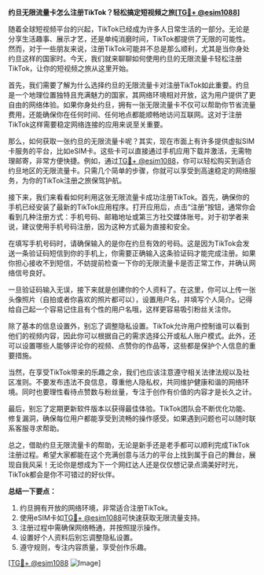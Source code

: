 **约旦无限流量卡怎么注册TikTok？轻松搞定短视频之旅[[TG💪+ @esim1088](https://t.me/s/esim1088)]**

随着全球短视频平台的兴起，TikTok已经成为许多人日常生活的一部分。无论是分享生活趣事、展示才艺，还是单纯消磨时间，TikTok都提供了无限的可能性。然而，对于一些朋友来说，注册TikTok可能并不总是那么顺利，尤其是当你身处约旦这样的国家时。今天，我们就来聊聊如何使用约旦的无限流量卡轻松注册TikTok，让你的短视频之旅从这里开始。

首先，我们需要了解为什么选择约旦的无限流量卡对注册TikTok如此重要。约旦是一个地理位置独特且充满魅力的国家，其网络环境相对开放，这为用户提供了更自由的网络体验。如果你身处约旦，拥有一张无限流量卡不仅可以帮助你节省流量费用，还能确保你在任何时间、任何地点都能顺畅地访问互联网。这对于注册TikTok这样需要稳定网络连接的应用来说至关重要。

那么，如何获取一张约旦的无限流量卡呢？其实，现在市面上有许多提供虚拟SIM卡服务的平台，比如eSIM卡。这些卡可以直接通过手机应用下载并激活，无需物理邮寄，非常方便快捷。例如，通过[TG💪+ @esim1088](https://t.me/s/esim1088)，你可以轻松购买到适合约旦地区的无限流量卡。只需几个简单的步骤，你就可以享受到高速稳定的网络服务，为你的TikTok注册之旅保驾护航。

接下来，我们来看看如何利用这张无限流量卡成功注册TikTok。首先，确保你的手机已经安装了最新的TikTok应用程序。打开应用后，点击“注册”按钮，通常你会看到几种注册方式：手机号码、邮箱地址或第三方社交媒体账号。对于初学者来说，建议使用手机号码注册，因为这种方式最为直接和安全。

在填写手机号码时，请确保输入的是你在约旦有效的号码。这是因为TikTok会发送一条验证码短信到你的手机上，你需要正确输入这条验证码才能完成注册。如果你担心接收不到短信，不妨提前检查一下你的无限流量卡是否正常工作，并确认网络信号良好。

一旦验证码输入无误，接下来就是创建你的个人资料了。在这里，你可以上传一张头像照片（自拍或者你喜欢的照片都可以），设置用户名，并填写个人简介。记得给自己起一个容易记住且有个性的用户名哦，这样更容易吸引粉丝关注你。

除了基本的信息设置外，别忘了调整隐私设置。TikTok允许用户控制谁可以看到他们的视频内容，因此你可以根据自己的需求选择公开或私人账户模式。此外，还可以设置哪些人能够评论你的视频、点赞你的作品等，这些都是保护个人信息的重要措施。

当然，在享受TikTok带来的乐趣之余，我们也应该注意遵守相关法律法规以及社区准则。不要发布违法不良信息，尊重他人隐私权，共同维护健康和谐的网络环境。同时也要理性看待点赞数与粉丝量，专注于创作有价值的内容才是长久之计。

最后，别忘了定期更新软件版本以获得最佳体验。TikTok团队会不断优化功能、修复漏洞，确保每位用户都能享受到流畅的操作感受。如果遇到问题也可以随时联系客服寻求帮助。

总之，借助约旦无限流量卡的帮助，无论是新手还是老手都可以顺利完成TikTok注册过程。希望大家都能在这个充满创意与活力的平台上找到属于自己的舞台，展现自我风采！无论你是想成为下一个网红达人还是仅仅想记录点滴美好时光，TikTok都会是你不可错过的好伙伴。

**总结一下要点：**
1. 约旦拥有开放的网络环境，非常适合注册TikTok。
2. 使用eSIM卡如[TG💪+ @esim1088](https://t.me/s/esim1088)可快速获取无限流量支持。
3. 注册过程中需确保网络畅通，并按照提示操作。
4. 设置好个人资料后别忘调整隐私设置。
5. 遵守规则，专注内容质量，享受创作乐趣。

[[TG💪+ @esim1088](https://t.me/s/esim1088) ![Image](https://i.postimg.cc/4NQfJmqS/Snipaste-2025-05-13-00-14-12.png)]